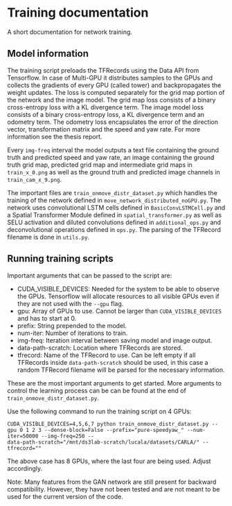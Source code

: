 # Training documentation
A short documentation for network training.

## Model information
The training script preloads the TFRecords using the Data API from Tensorflow. In case of Multi-GPU it distributes samples to the GPUs and collects the gradients of every GPU (called tower) and backpropagates the weight updates. The loss is computed separately for the grid map portion of the network and the image model. The grid map loss consists of a binary cross-entropy loss with a KL divergence term. The image model loss consists of a binary cross-entropy loss, a KL divergence term and an odometry term. The odometry loss encapsulates the error of the direction vector, transformation matrix and the speed and yaw rate. For more information see the thesis report.

Every `img-freq` interval the model outputs a text file containing the ground truth and predicted speed and yaw rate, an image containing the ground truth grid map, predicted grid map and intermediate grid maps in `train_x_0.png` as well as the ground truth and predicted image channels in `train_cam_x_9.png`.

The important files are `train_onmove_distr_dataset.py` which handles the training of the network defined in `move_network_distributed_noGPU.py`. The network uses convolutional LSTM cells defined in `BasicConvLSTMCell.py` and a Spatial Transformer Module defined in `spatial_transformer.py` as well as SELU activation and diluted convolutions defined in `additional_ops.py` and deconvolutional operations defined in `ops.py`. The parsing of the TFRecord filename is done in `utils.py`.

## Running training scripts
Important arguments that can be passed to the script are:
  - CUDA_VISIBLE_DEVICES: Needed for the system to be able to observe the GPUs. Tensorflow will allocate resources to all visible GPUs even if they are not used with the `--gpu` flag.
  - gpu: Array of GPUs to use. Cannot be larger than `CUDA_VISIBLE_DEVICES` and has to start at 0.
  - prefix: String prepended to the model.
  - num-iter: Number of iterations to train.
  - img-freq: Iteration interval between saving model and image output.
  - data-path-scratch: Location where TFRecords are stored.
  - tfrecord: Name of the TFRecord to use. Can be left empty if all TFRecords inside `data-path-scratch` should be used, in this case a random TFRecord filename will be parsed for the necessary information.

These are the most important arguments to get started. More arguments to control the learning process can be can be found at the end of `train_onmove_distr_dataset.py`.

Use the following command to run the training script on 4 GPUs:
```
CUDA_VISIBLE_DEVICES=4,5,6,7 python train_onmove_distr_dataset.py --gpu 0 1 2 3 --dense-block=False --prefix="pure-speedyaw_" --num-iter=50000 --img-freq=250 --
data-path-scratch="/mnt/ds3lab-scratch/lucala/datasets/CARLA/" --tfrecord=""
```

The above case has 8 GPUs, where the last four are being used. Adjust accordingly.

Note: Many features from the GAN network are still present for backward compatibility. However, they have not been tested and are not meant to be used for the current version of the code.
